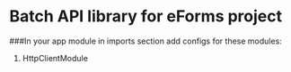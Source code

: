 # Batch API library for eForms project
###In your app module in imports section add configs for these modules:
1. HttpClientModule
